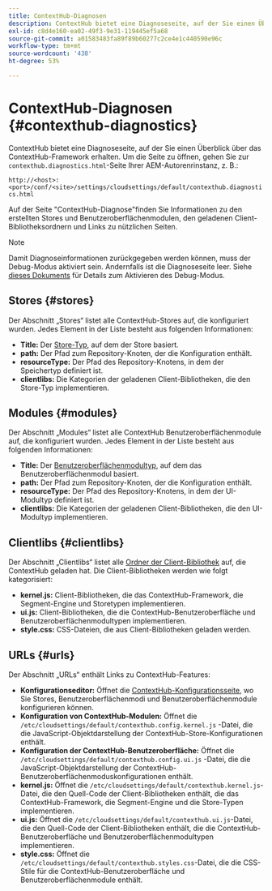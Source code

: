 ```yaml
---
title: ContextHub-Diagnosen
description: ContextHub bietet eine Diagnoseseite, auf der Sie einen Überblick über das ContextHub-Framework erhalten.
exl-id: c8d4e160-ea02-49f3-9e31-119445ef5a68
source-git-commit: a01583483fa89f89b60277c2ce4e1c440590e96c
workflow-type: tm+mt
source-wordcount: '438'
ht-degree: 53%

---
```


# ContextHub-Diagnosen {#contexthub-diagnostics}

ContextHub bietet eine Diagnoseseite, auf der Sie einen Überblick über das ContextHub-Framework erhalten. Um die Seite zu öffnen, gehen Sie zur `contexthub.diagnostics.html`-Seite Ihrer AEM-Autorenrinstanz, z. B.:

`http://<host>:<port>/conf/<site>/settings/cloudsettings/default/contexthub.diagnostics.html`

Auf der Seite &quot;ContextHub-Diagnose&quot;finden Sie Informationen zu den erstellten Stores und Benutzeroberflächenmodulen, den geladenen Client-Bibliotheksordnern und Links zu nützlichen Seiten.

>[!NOTE]
>
>Damit Diagnoseinformationen zurückgegeben werden können, muss der Debug-Modus aktiviert sein. Andernfalls ist die Diagnoseseite leer. Siehe [dieses Dokuments](configuring-contexthub.md#debugging-contexthub) für Details zum Aktivieren des Debug-Modus.

## Stores {#stores}

Der Abschnitt „Stores“ listet alle ContextHub-Stores auf, die konfiguriert wurden. Jedes Element in der Liste besteht aus folgenden Informationen:

* **Title:** Der [Store-Typ](sample-stores.md), auf dem der Store basiert.
* **path:** Der Pfad zum Repository-Knoten, der die Konfiguration enthält.
* **resourceType:** Der Pfad des Repository-Knotens, in dem der Speichertyp definiert ist.
* **clientlibs:** Die Kategorien der geladenen Client-Bibliotheken, die den Store-Typ implementieren.

## Modules {#modules}

Der Abschnitt „Modules“ listet alle ContextHub Benutzeroberflächenmodule auf, die konfiguriert wurden. Jedes Element in der Liste besteht aus folgenden Informationen:

* **Title:** Der [Benutzeroberflächenmodultyp](sample-modules.md), auf dem das Benutzeroberflächenmodul basiert.
* **path:** Der Pfad zum Repository-Knoten, der die Konfiguration enthält.
* **resourceType:** Der Pfad des Repository-Knotens, in dem der UI-Modultyp definiert ist.
* **clientlibs:** Die Kategorien der geladenen Client-Bibliotheken, die den UI-Modultyp implementieren.

## Clientlibs {#clientlibs}

Der Abschnitt „Clientlibs“ listet alle [Ordner der Client-Bibliothek](/help/implementing/developing/introduction/clientlibs.md) auf, die ContextHub geladen hat. Die Client-Bibliotheken werden wie folgt kategorisiert:

* **kernel.js:** Client-Bibliotheken, die das ContextHub-Framework, die Segment-Engine und Storetypen implementieren.
* **ui.js:** Client-Bibliotheken, die die ContextHub-Benutzeroberfläche und Benutzeroberflächenmodultypen implementieren.
* **style.css:** CSS-Dateien, die aus Client-Bibliotheken geladen werden.

## URLs {#urls}

Der Abschnitt „URLs“ enthält Links zu ContextHub-Features:

* **Konfigurationseditor:** Öffnet die [ContextHub-Konfigurationsseite](configuring-contexthub.md), wo Sie Stores, Benutzeroberflächenmodi und Benutzeroberflächenmodule konfigurieren können.
* **Konfiguration von ContextHub-Modulen:** Öffnet die `/etc/cloudsettings/default/contexthub.config.kernel.js` -Datei, die die JavaScript-Objektdarstellung der ContextHub-Store-Konfigurationen enthält.
* **Konfiguration der ContextHub-Benutzeroberfläche:** Öffnet die `/etc/cloudsettings/default/contexthub.config.ui.js` -Datei, die die JavaScript-Objektdarstellung der ContextHub-Benutzeroberflächenmoduskonfigurationen enthält.
* **kernel.js:** Öffnet die `/etc/cloudsettings/default/contexthub.kernel.js`-Datei, die den Quell-Code der Client-Bibliotheken enthält, die das ContextHub-Framework, die Segment-Engine und die Store-Typen implementieren.
* **ui.js:** Öffnet die `/etc/cloudsettings/default/contexthub.ui.js`-Datei, die den Quell-Code der Client-Bibliotheken enthält, die die ContextHub-Benutzeroberfläche und Benutzeroberflächenmodultypen implementieren.
* **style.css:** Öffnet die `/etc/cloudsettings/default/contexthub.styles.css`-Datei, die die CSS-Stile für die ContextHub-Benutzeroberfläche und Benutzeroberflächenmodule enthält.
